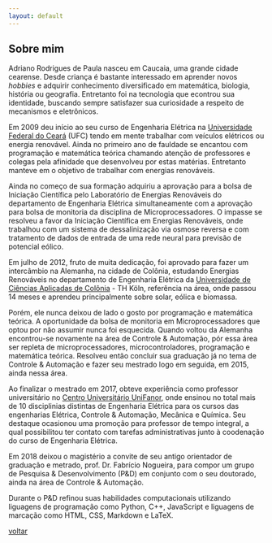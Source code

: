 ```yaml
---
layout: default
---
```


## Sobre mim

Adriano Rodrigues de Paula nasceu em Caucaia, uma grande cidade cearense. Desde criança é bastante interessado em aprender novos _hobbies_ e adquirir conhecimento diversificado em matemática, biologia, história ou geografia. Entretanto foi na tecnologia que econtrou sua identidade, buscando sempre satisfazer sua curiosidade a respeito de mecanismos e eletrônicos.

Em 2009 deu início ao seu curso de Engenharia Elétrica na [Universidade Federal do Ceará](https://www.ufc.br/) (UFC) tendo em mente trabalhar com veículos elétricos ou energia renovável. Ainda no primeiro ano de fauldade se encantou com programação e matemática teórica chamando atenção de professores e colegas pela afinidade que desenvolveu por estas matérias. Entretanto manteve em o objetivo de trabalhar com energias renováveis.

Ainda no começo de sua formação adquiriu a aprovação para a bolsa de Iniciação Científica pelo Laboratório de Energias Renováveis do departamento de Engenharia Elétrica simultaneamente com a aprovação para bolsa de monitoria da disciplina de Microprocessadores. O impasse se resolveu a favor da Iniciação Científica em Energias Renováveis, onde trabalhou com um sistema de dessalinização via osmose reversa e com tratamento de dados de entrada de uma rede neural para previsão de potencial eólico.

Em julho de 2012, fruto de muita dedicação, foi aprovado para fazer um intercâmbio na Alemanha, na cidade de Colônia, estudando Energias Renováveis no departamento de Engenharia Elétrica da [Universidade de Ciências Aplicadas de Colônia](https://www.th-koeln.de/en/homepage_26.php) - TH Köln, referência na área, onde passou 14 meses e aprendeu principalmente sobre solar, eólica e biomassa.

Porém, ele nunca deixou de lado o gosto por programação e matemática teórica. A oportunidade da bolsa de monitoria em Microprocessadores que optou por não assumir nunca foi esquecida. Quando voltou da Alemanha encontrou-se novamente na área de Controle & Automação, pór essa área ser repleta de microprocessadores, microcontroladores, programação e matemática teórica. Resolveu então concluir sua graduação já no tema de Controle & Automação e fazer seu mestrado logo em seguida, em 2015, ainda nessa área.

Ao finalizar o mestrado em 2017, obteve experiência como professor universitário no [Centro Universitário UniFanor](https://www.unifanor.edu.br/unifanor), onde ensinou no total mais de 10 disciplinias distintas de Engenharia Elétrica para os cursos das engenharias Elétrica, Controle & Automação, Mecânica e Química. Seu destaque ocasionou uma promoção para professor de tempo integral, a qual possibilitou ter contato com tarefas administrativas junto à coodenação do curso de Engenharia Elétrica.

Em 2018 deixou o magistério a convite de seu antigo orientador de graduação e metrado, prof. Dr. Fabrício Nogueira, para compor um grupo de Pesquisa & Desenvolvimento (P&D) em conjunto com o seu doutorado, ainda na área de Controle & Automação.

Durante o P&D refinou suas habilidades computacionais utilizando liguagens de programação como Python, C++, JavaScript e liguagens de marcação como HTML, CSS, Markdown e LaTeX.

[voltar](/)

